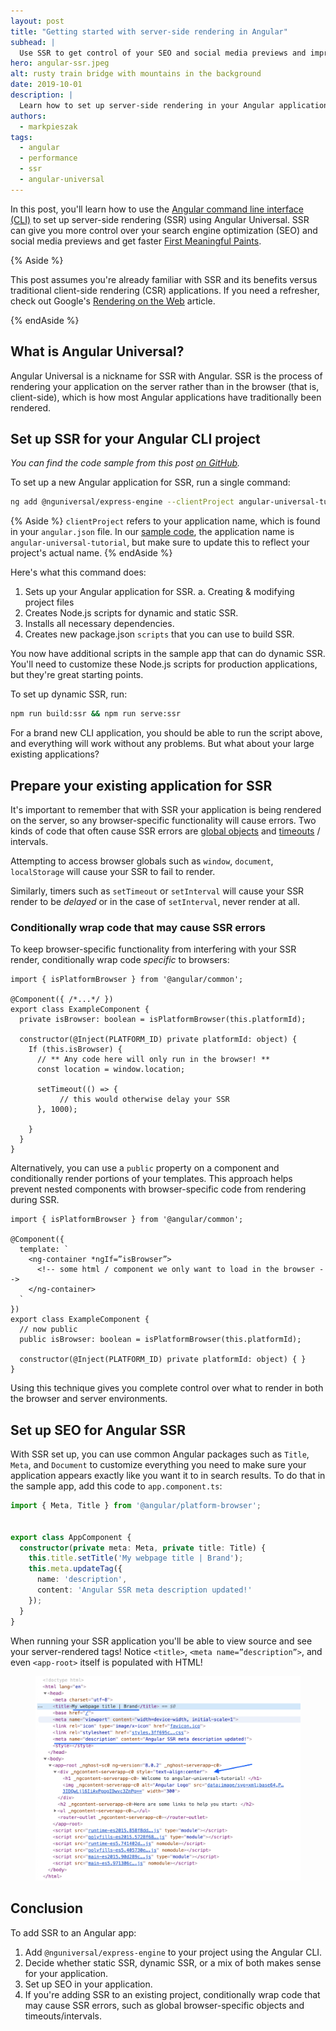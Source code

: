 ```yaml
---
layout: post
title: "Getting started with server-side rendering in Angular"
subhead: |
  Use SSR to get control of your SEO and social media previews and improve perceived performance in your Angular applications.
hero: angular-ssr.jpeg
alt: rusty train bridge with mountains in the background
date: 2019-10-01
description: |
  Learn how to set up server-side rendering in your Angular applications.
authors:
  - markpieszak
tags:
  - angular
  - performance
  - ssr
  - angular-universal
---
```


In this post, you'll learn how to use the [Angular command line interface (CLI)](https://cli.angular.io/) to set up server-side rendering (SSR) using Angular Universal. SSR can give you more control over your search engine optimization (SEO) and social media previews and get faster [First Meaningful Paints](/first-meaningful-paint).

{% Aside %}

This post assumes you're already familiar with SSR and its benefits versus traditional client-side rendering (CSR) applications. If you need a refresher, check out Google's [Rendering on the Web](https://developers.google.com/web/updates/2019/02/rendering-on-the-web) article.

{% endAside %}

## What is Angular Universal?

Angular Universal is a nickname for SSR with Angular. SSR is the process of rendering your application on the server rather than in the browser (that is, client-side), which is how most Angular applications have traditionally been rendered.

## Set up SSR for your Angular CLI project

_You can find the code sample from this post [on GitHub](https://github.com/trilonio/angular-universal-tutorial)._

To set up a new Angular application for SSR, run a single command:

```bash
ng add @nguniversal/express-engine --clientProject angular-universal-tutorial
```

{% Aside %}
`clientProject` refers to your application name, which is found in your `angular.json` file. In our [sample code](https://github.com/trilonio/angular-universal-tutorial), the application name is `angular-universal-tutorial`, but make sure to update this to reflect your project's actual name.
{% endAside %}

Here's what this command does:

1. Sets up your Angular application for SSR.
  a. Creating & modifying project files
2. Creates Node.js scripts for dynamic and static SSR.
3. Installs all necessary dependencies.
4. Creates new package.json `scripts` that you can use to build SSR.

You now have additional scripts in the sample app that can do dynamic SSR. You'll need to customize these Node.js scripts for production applications, but they're great starting points.

To set up dynamic SSR, run:

```bash
npm run build:ssr && npm run serve:ssr
```

For a brand new CLI application, you should be able to run the script above, and everything will work without any problems. But what about your large existing applications?

## Prepare your existing application for SSR

It's important to remember that with SSR your application is being rendered on the server, so any browser-specific functionality will cause errors. Two kinds of code that often cause SSR errors are [global objects](https://developer.mozilla.org/en-US/docs/Glossary/Global_object) and [timeouts](https://developer.mozilla.org/en-US/docs/Web/API/WindowOrWorkerGlobalScope/setTimeout) / intervals.

Attempting to access browser globals such as `window`, `document`, `localStorage` will cause your SSR to fail to render.

Similarly, timers such as `setTimeout` or `setInterval` will cause your SSR render to be _delayed_ or in the case of `setInterval`, never render at all.

### Conditionally wrap code that may cause SSR errors

To keep browser-specific functionality from interfering with your SSR render, conditionally wrap code _specific_ to browsers:

```ts/7-15
import { isPlatformBrowser } from '@angular/common';

@Component({ /*...*/ })
export class ExampleComponent {
  private isBrowser: boolean = isPlatformBrowser(this.platformId);

  constructor(@Inject(PLATFORM_ID) private platformId: object) {
    If (this.isBrowser) {
      // ** Any code here will only run in the browser! **
      const location = window.location;

      setTimeout(() => {
           // this would otherwise delay your SSR
      }, 1000);

    }
  }
}
```

Alternatively, you can use a `public` property on a component and conditionally render portions of your templates. This approach helps prevent nested components with browser-specific code from rendering during SSR.

```ts/4
import { isPlatformBrowser } from '@angular/common';

@Component({
  template: `
    <ng-container *ngIf=”isBrowser”>
      <!-- some html / component we only want to load in the browser -->
    </ng-container>
  `
})
export class ExampleComponent {
  // now public
  public isBrowser: boolean = isPlatformBrowser(this.platformId);

  constructor(@Inject(PLATFORM_ID) private platformId: object) { }
}
```

Using this technique gives you complete control over what to render in both the browser and server environments.

## Set up SEO for Angular SSR

With SSR set up, you can use common Angular packages such as `Title`, `Meta`, and `Document` to customize everything you need to make sure your application appears exactly like you want it to in search results. To do that in the sample app, add this code to `app.component.ts`:

```ts
import { Meta, Title } from '@angular/platform-browser';


export class AppComponent {
  constructor(private meta: Meta, private title: Title) {
    this.title.setTitle('My webpage title | Brand');
    this.meta.updateTag({
      name: 'description',
      content: 'Angular SSR meta description updated!'
    });
  }
}
```

When running your SSR application you'll be able to view source and see your server-rendered tags! Notice `<title>`, `<meta name=”description”>`, and even `<app-root>` itself is populated with HTML!

<figure class="w-figure  w-figure--center">
  <img src="angular-ssr-view-source.png" alt="Angular SSR view source showcasing updated title, meta, and rendered app-root tags">
</figure>

## Conclusion

To add SSR to an Angular app:

1. Add `@nguniversal/express-engine` to your project using the Angular CLI.
2. Decide whether static SSR, dynamic SSR, or a mix of both makes sense for your application.
3. Set up SEO in your application.
4. If you're adding SSR to an existing project, conditionally wrap code that may cause SSR errors, such as global browser-specific objects and timeouts/intervals.
